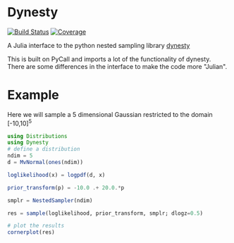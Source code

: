 # Dynesty
<!---
[![Dev](https://img.shields.io/badge/docs-dev-blue.svg)](https://ptiede.github.io/Dynesty.jl/dev)
-->

[![Build Status](https://github.com/ptiede/Dynesty.jl/actions/workflows/CI.yml/badge.svg?branch=main)](https://github.com/ptiede/Dynesty.jl/actions/workflows/CI.yml?query=branch%3Amain)
[![Coverage](https://codecov.io/gh/ptiede/Dynesty.jl/branch/main/graph/badge.svg)](https://codecov.io/gh/ptiede/Dynesty.jl)

A Julia interface to the python nested sampling library [dynesty](https://github.com/joshspeagle/dynesty)

This is built on PyCall and imports a lot of the functionality of dynesty. There are some differences in the interface to make the code more "Julian".

# Example

Here we will sample a 5 dimensional Gaussian restricted to the domain [-10,10]<sup>5</sup>

```julia
using Distributions
using Dynesty
# define a distribution
ndim = 5
d = MvNormal(ones(ndim))

loglikelihood(x) = logpdf(d, x)

prior_transform(p) = -10.0 .+ 20.0.*p

smplr = NestedSampler(ndim)

res = sample(loglikelihood, prior_transform, smplr; dlogz=0.5)

# plot the results
cornerplot(res)
```

